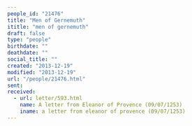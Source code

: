 ```yaml
---
people_id: "21476"
title: "Men of Gernemuth"
ititle: "men of gernemuth"
draft: false
type: "people"
birthdate: ""
deathdate: ""
social_title: ""
created: "2013-12-19"
modified: "2013-12-19"
url: "/people/21476.html"
sent:
received:
  - url: letter/593.html
    name: A letter from Eleanor of Provence (09/07/1253)
    iname: a letter from eleanor of provence (09/07/1253)
---
```

